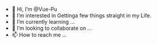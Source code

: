- 👋 Hi, I’m @Vue-Pu
- 👀 I’m interested in Gettinga few things straight in my Life.
- 🌱 I’m currently learning ...
- 💞️ I’m looking to collaborate on ...
- 📫 How to reach me ...

<!---
Vue-Pu/Vue-Pu is a ✨ special ✨ repository because its `README.md` (this file) appears on your GitHub profile.
You can click the Preview link to take a look at your changes.
--->
